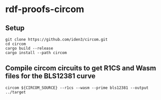 # rdf-proofs-circom

## Setup

```
git clone https://github.com/iden3/circom.git
cd circom
cargo build --release
cargo install --path circom
```

## Compile circom circuits to get R1CS and Wasm files for the BLS12381 curve

```shell
circom ${CIRCOM_SOURCE} --r1cs --wasm --prime bls12381 --output ../target
```
